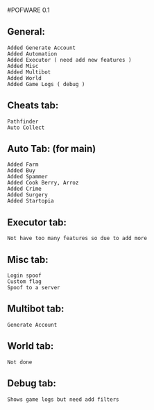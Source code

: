 #POFWARE 0.1

General:
--
```
Added Generate Account
Added Automation
Added Executor ( need add new features )
Added Misc
Added Multibot
Added World
Added Game Logs ( debug )
```

Cheats tab:
--
```
Pathfinder
Auto Collect
```

Auto Tab: (for main)
--
```
Added Farm
Added Buy
Added Spammer
Added Cook Berry, Arroz
Added Crime 
Added Surgery
Added Startopia
```

Executor tab:
--
```
Not have too many features so due to add more 
```

Misc tab:
--
```
Login spoof
Custom flag
Spoof to a server 
```

Multibot tab:
--
```
Generate Account
```

World tab:
--
```
Not done
```

Debug tab:
--
```
Shows game logs but need add filters
```
